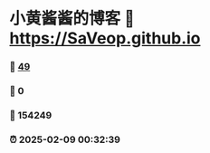 # 小黄酱酱的博客 :link: https://SaVeop.github.io 
### :page_facing_up: [49](https://SaVeop.github.io/tag.html) 
### :speech_balloon: 0 
### :hibiscus: 154249 
### :alarm_clock: 2025-02-09 00:32:39 
